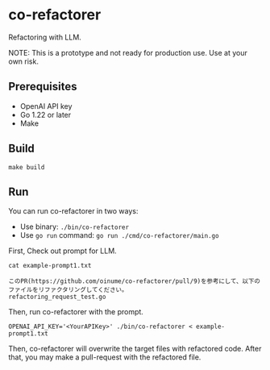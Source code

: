 # co-refactorer
Refactoring with LLM.

NOTE: This is a prototype and not ready for production use. Use at your own risk.

## Prerequisites

- OpenAI API key
- Go 1.22 or later
- Make

## Build

```
make build
```

## Run

You can run co-refactorer in two ways:

- Use binary: `./bin/co-refactorer`
- Use `go run` command: `go run ./cmd/co-refactorer/main.go`


First, Check out prompt for LLM.
```
cat example-prompt1.txt

このPR(https://github.com/oinume/co-refactorer/pull/9)を参考にして、以下のファイルをリファクタリングしてください。
refactoring_request_test.go
```

Then, run co-refactorer with the prompt.
```
OPENAI_API_KEY='<YourAPIKey>' ./bin/co-refactorer < example-prompt1.txt
```

Then, co-refactorer will overwrite the target files with refactored code. After that, you may make a pull-request with the refactored file.
